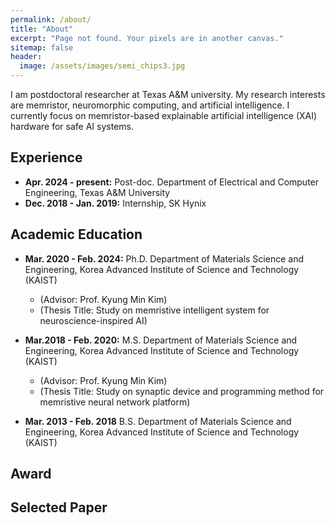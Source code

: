 ```yaml
---
permalink: /about/
title: "About"
excerpt: "Page not found. Your pixels are in another canvas."
sitemap: false
header:
  image: /assets/images/semi_chips3.jpg
---
```


I am postdoctoral researcher at Texas A&M university. My research interests are memristor, neuromorphic computing, and artificial intelligence. I currently focus on memristor-based explainable artificial intelligence (XAI) hardware for safe AI systems.

## Experience
  * **Apr. 2024 - present:** Post-doc. Department of Electrical and Computer Engineering, Texas A&M University
  * **Dec. 2018 - Jan. 2019:** Internship, SK Hynix

## Academic Education
  * **Mar. 2020 - Feb. 2024:** Ph.D. Department of Materials Science and Engineering, Korea Advanced Institute of Science and Technology (KAIST) 
	* (Advisor: Prof. Kyung Min Kim) 
	* (Thesis Title: Study on memristive intelligent system for neuroscience-inspired AI)

  * **Mar.2018 - Feb. 2020:** M.S. Department of Materials Science and Engineering, Korea Advanced Institute of Science and Technology (KAIST) 
	* (Advisor: Prof. Kyung Min Kim) 
	* (Thesis Title: Study on synaptic device and programming method for memristive neural network platform)

  * **Mar. 2013 - Feb. 2018** B.S. Department of Materials Science and Engineering, Korea Advanced Institute of Science and Technology (KAIST)

## Award

## Selected Paper
